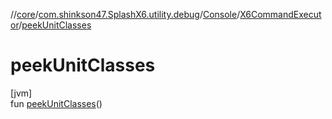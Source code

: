 //[core](../../../../index.md)/[com.shinkson47.SplashX6.utility.debug](../../index.md)/[Console](../index.md)/[X6CommandExecutor](index.md)/[peekUnitClasses](peek-unit-classes.md)

# peekUnitClasses

[jvm]\
fun [peekUnitClasses](peek-unit-classes.md)()
